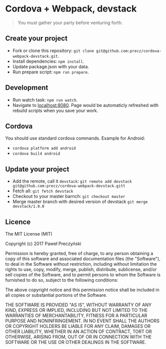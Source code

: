 Cordova + Webpack, devstack
===========================
> You must gather your party before venturing forth.

Create your project
-------------------
* Fork or clone this repository:
`git clone git@github.com:precz/cordova-webpack-devstack.git`.
* Install dependencies: `npm install`.
* Update package.json with your data.
* Run prepare script: `npm run prepare`.

Development
-----------
* Run watch task: `npm run watch`.
* Navigate to [localhost:8080](http://localhost:8080/). Page would be automaticly refreshed with rebuild scripts when you save your work.

Cordova
-------
You should use standard cordova commands.
Example for Android:
* `cordova platform add android`
* `cordova build android`

Update your project
-------------------
* Add the remote, call it `devstack`:
`git remote add devstack git@github.com:precz/cordova-webpack-devstack.gitt`
* Fetch all:
`git fetch devstack`
* Checkout to your master barnch:
`git checkout master`
* Merge master branch with desired version of devstack
`git merge devstack/1.0.0`

Licence
-------
The MIT License (MIT)

Copyright (c) 2017 Paweł Preczyński

Permission is hereby granted, free of charge, to any person obtaining a copy
of this software and associated documentation files (the "Software"), to deal
in the Software without restriction, including without limitation the rights
to use, copy, modify, merge, publish, distribute, sublicense, and/or sell
copies of the Software, and to permit persons to whom the Software is
furnished to do so, subject to the following conditions:

The above copyright notice and this permission notice shall be included in
all copies or substantial portions of the Software.

THE SOFTWARE IS PROVIDED "AS IS", WITHOUT WARRANTY OF ANY KIND, EXPRESS OR
IMPLIED, INCLUDING BUT NOT LIMITED TO THE WARRANTIES OF MERCHANTABILITY,
FITNESS FOR A PARTICULAR PURPOSE AND NONINFRINGEMENT. IN NO EVENT SHALL THE
AUTHORS OR COPYRIGHT HOLDERS BE LIABLE FOR ANY CLAIM, DAMAGES OR OTHER
LIABILITY, WHETHER IN AN ACTION OF CONTRACT, TORT OR OTHERWISE, ARISING FROM,
OUT OF OR IN CONNECTION WITH THE SOFTWARE OR THE USE OR OTHER DEALINGS IN
THE SOFTWARE.